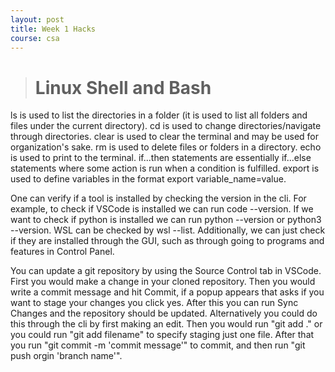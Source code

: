 ```yaml
---
layout: post
title: Week 1 Hacks
course: csa
---
```

> # Linux Shell and Bash
ls is used to list the directories in a folder (it is used to list all folders and files under the current directory).
cd is used to change directories/navigate through directories.
clear is used to clear the terminal and may be used for organization's sake.
rm is used to delete files or folders in a directory.
echo is used to print to the terminal.
if...then statements are essentially if...else statements where some action is run when a condition is fulfilled.
export is used to define variables in the format export variable_name=value.

One can verify if a tool is installed by checking the version in the cli. For example, to check if VSCode is installed we can run code --version. If we want to check if python is installed we can run python --version or python3 --version. WSL can be checked by wsl --list. Additionally, we can just check if they are installed through the GUI, such as through going to programs and features in Control Panel.

You can update a git repository by using the Source Control tab in VSCode. First you would make a change in your cloned repository. Then you would write a commit message and hit Commit, if a popup appears that asks if you want to stage your changes you click yes. After this you can run Sync Changes and the repository should be updated. Alternatively you could do this through the cli by first making an edit. Then you would run "git add ." or you could run "git add filename" to specify staging just one file. After that you run "git commit -m 'commit message'" to commit, and then run "git push orgin 'branch name'".

